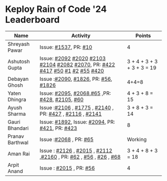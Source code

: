 # Keploy Rain of Code '24 Leaderboard

| Name            | Activity                                                                                                          | Points |
| --------------- | ----------------------------------------------------------------------------------------------------------------- | ------ |
| Shreyash Pawar  | Issue: [#1537](https://github.com/keploy/keploy/issues/1537), PR: [#10](https://github.com/keploy/writers-program/pull/10) | 4 |
| Ashutosh Gupta                | Issue: [#2092](https://github.com/keploy/keploy/issues/2092) [#2020](https://github.com/keploy/keploy/issues/2020) [#2103](https://github.com/keploy/keploy/issues/2103) [#2104](https://github.com/keploy/keploy/issues/2104) [#2082](https://github.com/keploy/keploy/issues/2082) [#2070](https://github.com/keploy/keploy/issues/2070), PR: [#422](https://github.com/keploy/docs/pull/422) [#417](https://github.com/keploy/docs/pull/417) [#50](https://github.com/keploy/blog-website/pull/50) [#1](https://github.com/keploy/engineering-blogs/pull/1) [#2](https://github.com/keploy/engineering-blogs/pull/2) [#55](https://github.com/keploy/website/pull/55) [#420](https://github.com/keploy/docs/pull/420) |    3 + 4 + 3 + 3 + 3 + 3 = 19   |
|Debayan Ghosh    |Issue :[#2090](https://github.com/keploy/keploy/issues/2090), [#1826](https://github.com/keploy/keploy/issues/1826), PR: [#56](https://github.com/keploy/website/pull/56), [#1826](https://github.com/keploy/keploy/issues/1826) | 4+4=8  |
|Yaten Dhingra                 | Issue: [#2095](https://github.com/keploy/keploy/issues/2095), [#2068](https://github.com/keploy/keploy/issues/2068),[#65](https://github.com/keploy/website/pull/65)                                                                                                               ,PR: [#428](https://github.com/keploy/docs/pull/428), [#2105](https://github.com/keploy/keploy/pull/2105), [#60](https://github.com/keploy/website/pull/60)        | 4 + 3 + 8 = 15
|Ayush Sharma                 |Issue :[#2106](https://github.com/keploy/keploy/issues/2106) , [#1775](https://github.com/keploy/keploy/issues/1775) , [#2140](https://github.com/keploy/keploy/issues/2140) , PR: [#427](https://github.com/keploy/docs/pull/427) , [#2116](https://github.com/keploy/keploy/pull/2116) , [#2141](https://github.com/keploy/keploy/pull/2141)                                                                                                                    |  3 + 8 + 3  = 14     |
|Gauri Bhandari   | Issue: [#1892](https://github.com/keploy/keploy/issues/1892), Issue: [#2094](https://github.com/keploy/keploy/issues/2094), PR: [#421](https://github.com/keploy/docs/pull/421), PR: [#423](https://github.com/keploy/docs/pull/423)                                          |   8    |
|Pranav Barthwal               |Issue :[#2068](https://github.com/keploy/keploy/issues/2068) , PR: [#65](https://github.com/keploy/website/pull/65)      |  Working     |
|Aman Rai  |Issue : [#2126](https://github.com/keploy/keploy/issues/2126) , [#2015](https://github.com/keploy/keploy/issues/2015) , [#2112](https://github.com/keploy/keploy/issues/2112) ,[#2160](https://github.com/keploy/keploy/issues/2160) , PR: [#62](https://github.com/keploy/website/pull/62) , [#56](https://github.com/keploy/samples-typescript/pull/56) , [#26](https://github.com/keploy/samples-python/pull/26) , [#68](https://github.com/keploy/website/pull/68) |  3 + 4 + 8 + 3  = 18     |
|Arpit Anand  |Issue : [#2015](https://github.com/keploy/keploy/issues/2015) , PR: [#56](https://github.com/keploy/samples-typescript/pull/56) |  4  |
